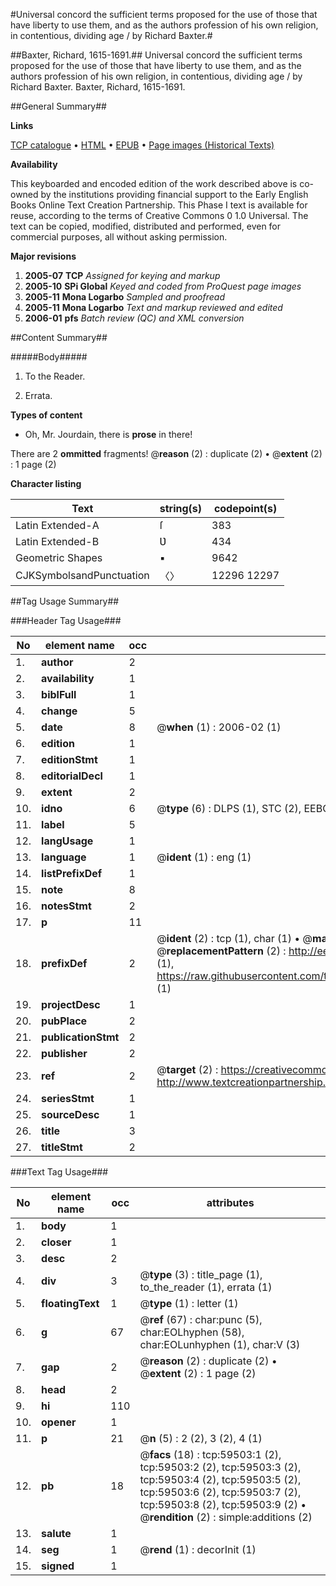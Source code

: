 #Universal concord the sufficient terms proposed for the use of those that have liberty to use them, and as the authors profession of his own religion, in contentious, dividing age / by Richard Baxter.#

##Baxter, Richard, 1615-1691.##
Universal concord the sufficient terms proposed for the use of those that have liberty to use them, and as the authors profession of his own religion, in contentious, dividing age / by Richard Baxter.
Baxter, Richard, 1615-1691.

##General Summary##

**Links**

[TCP catalogue](http://www.ota.ox.ac.uk/tcp/)  • 
[HTML](http://tei.it.ox.ac.uk/tcp/Texts-HTML/free/A27/A27063.html)  • 
[EPUB](http://tei.it.ox.ac.uk/tcp/Texts-EPUB/free/A27/A27063.epub) • 
[Page images (Historical Texts)](https://data.historicaltexts.jisc.ac.uk/view?pubId=eebo-12323782e&pageId=eebo-12323782e-59503-1)

**Availability**

This keyboarded and encoded edition of the
	       work described above is co-owned by the institutions
	       providing financial support to the Early English Books
	       Online Text Creation Partnership. This Phase I text is
	       available for reuse, according to the terms of Creative
	       Commons 0 1.0 Universal. The text can be copied,
	       modified, distributed and performed, even for
	       commercial purposes, all without asking permission.

**Major revisions**

1. __2005-07__ __TCP__ *Assigned for keying and markup*
1. __2005-10__ __SPi Global__ *Keyed and coded from ProQuest page images*
1. __2005-11__ __Mona Logarbo__ *Sampled and proofread*
1. __2005-11__ __Mona Logarbo__ *Text and markup reviewed and edited*
1. __2006-01__ __pfs__ *Batch review (QC) and XML conversion*

##Content Summary##

#####Body#####

1. To the Reader.

1. Errata.

**Types of content**

  * Oh, Mr. Jourdain, there is **prose** in there!

There are 2 **ommitted** fragments! 
 @__reason__ (2) : duplicate (2)  •  @__extent__ (2) : 1 page (2)

**Character listing**


|Text|string(s)|codepoint(s)|
|---|---|---|
|Latin Extended-A|ſ|383|
|Latin Extended-B|Ʋ|434|
|Geometric Shapes|▪|9642|
|CJKSymbolsandPunctuation|〈〉|12296 12297|

##Tag Usage Summary##

###Header Tag Usage###

|No|element name|occ|attributes|
|---|---|---|---|
|1.|__author__|2||
|2.|__availability__|1||
|3.|__biblFull__|1||
|4.|__change__|5||
|5.|__date__|8| @__when__ (1) : 2006-02 (1)|
|6.|__edition__|1||
|7.|__editionStmt__|1||
|8.|__editorialDecl__|1||
|9.|__extent__|2||
|10.|__idno__|6| @__type__ (6) : DLPS (1), STC (2), EEBO-CITATION (1), OCLC (1), VID (1)|
|11.|__label__|5||
|12.|__langUsage__|1||
|13.|__language__|1| @__ident__ (1) : eng (1)|
|14.|__listPrefixDef__|1||
|15.|__note__|8||
|16.|__notesStmt__|2||
|17.|__p__|11||
|18.|__prefixDef__|2| @__ident__ (2) : tcp (1), char (1)  •  @__matchPattern__ (2) : ([0-9\-]+):([0-9IVX]+) (1), (.+) (1)  •  @__replacementPattern__ (2) : http://eebo.chadwyck.com/downloadtiff?vid=$1&page=$2 (1), https://raw.githubusercontent.com/textcreationpartnership/Texts/master/tcpchars.xml#$1 (1)|
|19.|__projectDesc__|1||
|20.|__pubPlace__|2||
|21.|__publicationStmt__|2||
|22.|__publisher__|2||
|23.|__ref__|2| @__target__ (2) : https://creativecommons.org/publicdomain/zero/1.0/ (1), http://www.textcreationpartnership.org/docs/. (1)|
|24.|__seriesStmt__|1||
|25.|__sourceDesc__|1||
|26.|__title__|3||
|27.|__titleStmt__|2||


###Text Tag Usage###

|No|element name|occ|attributes|
|---|---|---|---|
|1.|__body__|1||
|2.|__closer__|1||
|3.|__desc__|2||
|4.|__div__|3| @__type__ (3) : title_page (1), to_the_reader (1), errata (1)|
|5.|__floatingText__|1| @__type__ (1) : letter (1)|
|6.|__g__|67| @__ref__ (67) : char:punc (5), char:EOLhyphen (58), char:EOLunhyphen (1), char:V (3)|
|7.|__gap__|2| @__reason__ (2) : duplicate (2)  •  @__extent__ (2) : 1 page (2)|
|8.|__head__|2||
|9.|__hi__|110||
|10.|__opener__|1||
|11.|__p__|21| @__n__ (5) : 2 (2), 3 (2), 4 (1)|
|12.|__pb__|18| @__facs__ (18) : tcp:59503:1 (2), tcp:59503:2 (2), tcp:59503:3 (2), tcp:59503:4 (2), tcp:59503:5 (2), tcp:59503:6 (2), tcp:59503:7 (2), tcp:59503:8 (2), tcp:59503:9 (2)  •  @__rendition__ (2) : simple:additions (2)|
|13.|__salute__|1||
|14.|__seg__|1| @__rend__ (1) : decorInit (1)|
|15.|__signed__|1||
